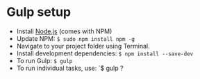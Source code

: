 # Gulp setup

-	Install <a href="https://nodejs.org/en/" target="_blank">Node.js</a> (comes with NPM)
-	Update NPM:
	`$ sudo npm install npm -g`
-	Navigate to your project folder using Terminal.
-	Install development dependencies:
	`$ npm install --save-dev`
-	To run Gulp:
	`$ gulp`
-	To run individual tasks, use:
	`$ gulp <taskname>?
